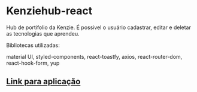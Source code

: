 # Kenziehub-react

Hub de portifolio da Kenzie. É possivel o usuário cadastrar, editar e deletar as tecnologias que aprendeu.

Bibliotecas utilizadas:

material UI,
styled-components,
react-toastfy,
axios,
react-router-dom,
react-hook-form,
yup

## [Link para aplicação](https://react-entrega-s2-kenzie-hub-raquel-ca-ndrade.vercel.app/)
